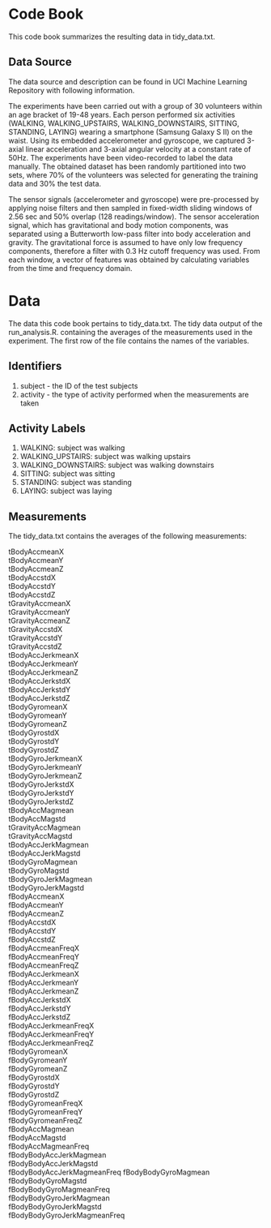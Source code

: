 # Code Book
This code book summarizes the resulting data in tidy_data.txt.

## Data Source
The data source and description can be found in UCI Machine Learning Repository with following information.

The experiments have been carried out with a group of 30 volunteers within an age bracket of 19-48 years. Each person performed six activities (WALKING, WALKING_UPSTAIRS, WALKING_DOWNSTAIRS, SITTING, STANDING, LAYING) wearing a smartphone (Samsung Galaxy S II) on the waist. Using its embedded accelerometer and gyroscope, we captured 3-axial linear acceleration and 3-axial angular velocity at a constant rate of 50Hz. The experiments have been video-recorded to label the data manually. The obtained dataset has been randomly partitioned into two sets, where 70% of the volunteers was selected for generating the training data and 30% the test data. 

The sensor signals (accelerometer and gyroscope) were pre-processed by applying noise filters and then sampled in fixed-width sliding windows of 2.56 sec and 50% overlap (128 readings/window). The sensor acceleration signal, which has gravitational and body motion components, was separated using a Butterworth low-pass filter into body acceleration and gravity. The gravitational force is assumed to have only low frequency components, therefore a filter with 0.3 Hz cutoff frequency was used. From each window, a vector of features was obtained by calculating variables from the time and frequency domain.


# Data
The data this code book pertains to tidy_data.txt. The tidy data output of the run_analysis.R. containing the averages of the measurements used in the experiment. The first row of the file contains the names of the variables.

## Identifiers
1. subject - the ID of the test subjects
2. activity - the type of activity performed when the measurements are taken

## Activity Labels
  1. WALKING: subject was walking
  2. WALKING_UPSTAIRS: subject was walking upstairs
  3. WALKING_DOWNSTAIRS: subject was walking downstairs
  4. SITTING: subject was sitting
  5. STANDING: subject was standing
  6. LAYING: subject was laying

## Measurements
The tidy_data.txt contains the averages of the following measurements:

tBodyAccmeanX                
tBodyAccmeanY                
tBodyAccmeanZ               
tBodyAccstdX                 
tBodyAccstdY                 
tBodyAccstdZ                
tGravityAccmeanX             
tGravityAccmeanY             
tGravityAccmeanZ            
tGravityAccstdX              
tGravityAccstdY              
tGravityAccstdZ             
tBodyAccJerkmeanX            
tBodyAccJerkmeanY            
tBodyAccJerkmeanZ           
tBodyAccJerkstdX             
tBodyAccJerkstdY             
tBodyAccJerkstdZ            
tBodyGyromeanX               
tBodyGyromeanY               
tBodyGyromeanZ              
tBodyGyrostdX                
tBodyGyrostdY               
tBodyGyrostdZ               
tBodyGyroJerkmeanX           
tBodyGyroJerkmeanY           
tBodyGyroJerkmeanZ          
tBodyGyroJerkstdX            
tBodyGyroJerkstdY            
tBodyGyroJerkstdZ           
tBodyAccMagmean              
tBodyAccMagstd               
tGravityAccMagmean          
tGravityAccMagstd            
tBodyAccJerkMagmean          
tBodyAccJerkMagstd          
tBodyGyroMagmean             
tBodyGyroMagstd              
tBodyGyroJerkMagmean        
tBodyGyroJerkMagstd          
fBodyAccmeanX                
fBodyAccmeanY               
fBodyAccmeanZ                
fBodyAccstdX                 
fBodyAccstdY                
fBodyAccstdZ                 
fBodyAccmeanFreqX            
fBodyAccmeanFreqY           
fBodyAccmeanFreqZ            
fBodyAccJerkmeanX            
fBodyAccJerkmeanY           
fBodyAccJerkmeanZ            
fBodyAccJerkstdX             
fBodyAccJerkstdY            
fBodyAccJerkstdZ             
fBodyAccJerkmeanFreqX        
fBodyAccJerkmeanFreqY       
fBodyAccJerkmeanFreqZ        
fBodyGyromeanX               
fBodyGyromeanY              
fBodyGyromeanZ               
fBodyGyrostdX                
fBodyGyrostdY               
fBodyGyrostdZ                
fBodyGyromeanFreqX           
fBodyGyromeanFreqY          
fBodyGyromeanFreqZ          
fBodyAccMagmean             
fBodyAccMagstd              
fBodyAccMagmeanFreq          
fBodyBodyAccJerkMagmean      
fBodyBodyAccJerkMagstd      
fBodyBodyAccJerkMagmeanFreq 
fBodyBodyGyroMagmean        
fBodyBodyGyroMagstd         
fBodyBodyGyroMagmeanFreq     
fBodyBodyGyroJerkMagmean     
fBodyBodyGyroJerkMagstd     
fBodyBodyGyroJerkMagmeanFreq

